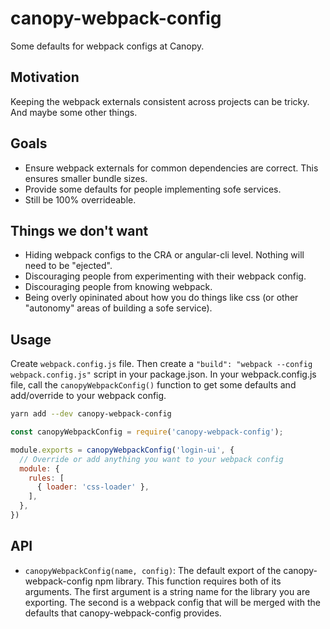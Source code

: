 # canopy-webpack-config
Some defaults for webpack configs at Canopy.

## Motivation
Keeping the webpack externals consistent across projects can be tricky. And maybe some other things.

## Goals
- Ensure webpack externals for common dependencies are correct. This ensures smaller bundle sizes.
- Provide some defaults for people implementing sofe services.
- Still be 100% overrideable.

## Things we don't want
- Hiding webpack configs to the CRA or angular-cli level. Nothing will need to be "ejected".
- Discouraging people from experimenting with their webpack config.
- Discouraging people from knowing webpack.
- Being overly opininated about how you do things like css (or other "autonomy" areas of building a sofe service).

## Usage
Create `webpack.config.js` file. Then create a `"build": "webpack --config webpack.config.js"` script in your package.json.
In your webpack.config.js file, call the `canopyWebpackConfig()` function to get some defaults and add/override to your webpack
config.

```bash
yarn add --dev canopy-webpack-config
```

```js
const canopyWebpackConfig = require('canopy-webpack-config');

module.exports = canopyWebpackConfig('login-ui', {
  // Override or add anything you want to your webpack config
  module: {
    rules: [
      { loader: 'css-loader' },
    ],
  },
})
```

## API
- `canopyWebpackConfig(name, config)`: The default export of the canopy-webpack-config npm library. This function requires both of its arguments.
  The first argument is a string name for the library you are exporting. The second is a webpack config that will be merged with the defaults that
  canopy-webpack-config provides.
